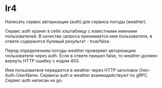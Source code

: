 # lr4
Написать сервис авторизации (auth) для сервиса погоды (weather).

Сервис auth хранит в себе хэштаблицу с известными именами пользователей. В качестве запроса принимается имя пользователя, в ответе содержится булевый результат - true/false.

Перед определением погоды weather проверяет авторизацию пользователя через auth. Если в ответе пришел false, то weather должен вернуть HTTP ошибку с кодом 403.

Имя пользователя передается в weather через HTTP заголовок Own-Auth-UserName. Сервисы auth и weather взаимодействуют по gRPC. Сервис auth написан на go.

